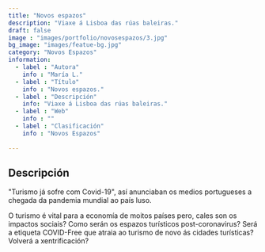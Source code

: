 ```yaml
---
title: "Novos espazos"
description: "Viaxe á Lisboa das rúas baleiras."
draft: false
image : "images/portfolio/novosespazos/3.jpg"
bg_image: "images/featue-bg.jpg"
category: "Novos Espazos"
information:
  - label : "Autora"
    info : "María L."
  - label : "Título"
    info : "Novos espazos."
  - label : "Descripción"
    info: "Viaxe á Lisboa das rúas baleiras."
  - label : "Web"
    info : ""
  - label : "Clasificación"
    info : "Novos Espazos"
    
---
```


## Descripción

"Turismo já sofre com Covid-19", así anunciaban os medios portugueses a chegada da pandemia mundial ao país luso.

O turismo é vital para a economía de moitos países pero, cales son os impactos sociais? Como serán os espazos turísticos post-coronavirus? Será a etiqueta COVID-Free que atraia ao turismo de novo ás cidades turísticas? Volverá a xentrificación?
